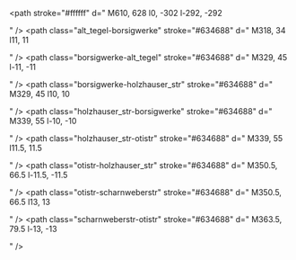 <!-- U6 -->
<path stroke="#ffffff" d="
M610, 628
l0, -302
l-292, -292

"
/>
<path class="alt_tegel-borsigwerke" stroke="#634688" d="
M318, 34
l11, 11

"
/>
<path class="borsigwerke-alt_tegel" stroke="#634688" d="
M329, 45
l-11, -11

"
/>
<path class="borsigwerke-holzhauser_str" stroke="#634688" d="
M329, 45
l10, 10

"
/>
<path class="holzhauser_str-borsigwerke" stroke="#634688" d="
M339, 55
l-10, -10

"
/>
<path class="holzhauser_str-otistr" stroke="#634688" d="
M339, 55
l11.5, 11.5

"
/>
<path class="otistr-holzhauser_str" stroke="#634688" d="
M350.5, 66.5
l-11.5, -11.5

"
/>
<path class="otistr-scharnweberstr" stroke="#634688" d="
M350.5, 66.5
l13, 13

"
/>
<path class="scharnweberstr-otistr" stroke="#634688" d="
M363.5, 79.5
l-13, -13

"
/>
<path class="scharnweberstr-kurt_schumacher_platz" stroke="#634688" d="
M363.5, 79.5
l15.5, 15.5
"
/>
<path class="kurt_schumacher_platz-scharnweberstr" stroke="#634688" d="
M379, 95
l-15.5, -15.5
"
/>
<path class="kurt_schumacher_platz-afrikanische_str" stroke="#634688" d="
M379, 95
l15, 15
"
/>
<path class="afrikanische_str-kurt_schumacher_platz" stroke="#634688" d="
M394, 110
l-15, -15
"
/>
<path class="afrikanische_str-rehberge" stroke="#634688" d="
M394, 110
l15.5, 15.5
"
/>
<path class="rehberge-afrikanische_str" stroke="#634688" d="
M409.5, 125.5
l-15.5, -15.5
"
/>
<path class="rehberge-seestr" stroke="#634688" d="
M409.5, 125.5
l20, 20
"
/>
<path class="seestr-rehberge" stroke="#634688" d="
M429.5, 145.5
l-20, -20
"
/>
<path class="seestr-leopoldplatz" stroke="#634688" d="
M429.5, 145.5
l22, 22
"
/>
<path class="leopoldplatz-seestr" stroke="#634688" d="
M451.5, 167.5
l-22, -22
"
/>
<path class="leopoldplatz-wedding" stroke="#634688" d="
M451.5, 167.5
l34.5, 34.5
"
/>
<path class="wedding-leopoldplatz" stroke="#634688" d="
M486, 202
l-34.5, -34.5
"
/>
<path class="wedding-reinickendorfer_str" stroke="#634688" d="
M486, 202
l11.5, 11.5
"
/>
<path class="reinickendorfer_str-wedding" stroke="#634688" d="
M497.5, 213.5
l-11.5, -11.5
"
/>
<path class="reinickendorfer_str-schwartzkopffstr" stroke="#634688" d="
M497.5, 213.5
l19, 19
"
/>
<path class="schwartzkopffstr-reinickendorfer_str" stroke="#634688" d="
M516.5, 232.5
l-19, -19
"
/>
<path class="schwartzkopffstr-naturkundemuseum" stroke="#634688" d="
M516.5, 232.5
l21, 21
"
/>
<path class="naturkundemuseum-schwartzkopffstr" stroke="#634688" d="
M537.5, 253.5
l-21, -21
"
/>
<path class="naturkundemuseum-oranienburger_tor" stroke="#634688" d="
M537.5, 253.5
l23, 23
"
/>
<path class="oranienburger_tor-naturkundemuseum" stroke="#634688" d="
M560.5, 276.5
l-23, -23
"
/>
<path class="oranienburger_tor-friedrichstr" stroke="#634688" d="
M560.5, 276.5
l20, 20
"
/>
<path class="friedrichstr-oranienburger_tor" stroke="#634688" d="
M580.5, 296.5
l-20, -20
"
/>
<path class="friedrichstr-franzosische_str" stroke="#634688" d="
M580.5, 296.5
l29.5, 29.5
l0, 30
"
/>
<path class="franzosische_str-friedrichstr" stroke="#634688" d="
M610, 356
l0, -30
l-29.5, -29.5
"
/>
<path class="franzosische_str-stadtmitte" stroke="#634688" d="
M610, 356
l0, 22.5
"
/>
<path class="franzosische_str-stadtmitte" stroke="#634688" d="
M610, 356
l0, 22.5
"
/>
<path class="stadtmitte-franzosische_str" stroke="#634688" d="
M610, 378.5
l0, -22.5
"
/>
<path class="stadtmitte-kochstr" stroke="#634688" d="
M610, 378.5
l0, 24.5
"
/>
<path class="kochstr-stadtmitte" stroke="#634688" d="
M610, 403
l0, -24.5
"
/>
<path class="kochstr-halleches_tor" stroke="#634688" d="
M610, 403
l0, 22
"
/>
<path class="halleches_tor-kochstr" stroke="#634688" d="
M610, 425
l0, -22
"
/>
<path class="halleches_tor-mehringdamm" stroke="#634688" d="
M610, 425
l0, 40
"
/>
<path class="mehringdamm-halleches_tor" stroke="#634688" d="
M610, 465
l0, -40
"
/>
<path class="mehringdamm-platz_der_luftbrucke" stroke="#634688" d="
M610, 465
l0, 32.5
"
/>
<path class="platz_der_luftbrucke-mehringdamm" stroke="#634688" d="
M610, 497.5
l0, -32.5
"
/>
<path class="platz_der_luftbrucke-paradestr" stroke="#634688" d="
M610, 497.5
l0, 22
"
/>
<path class="paradestr-platz_der_luftbrucke" stroke="#634688" d="
M610, 519.5
l0, -22
"
/>
<path class="paradestr-tempelhof" stroke="#634688" d="
M610, 519.5
l0, 29
"
/>
<path class="tempelhof-paradestr" stroke="#634688" d="
M610, 547.5
l0, -29
"
/>
<path class="tempelhof-alt_tempelhof" stroke="#634688" d="
M610, 547.5
l0, 17
"
/>
<path class="alt_tempelhof-tempelhof" stroke="#634688" d="
M610, 564.5
l0, -17
"
/>
<path class="alt_tempelhof-kaiserin_augusta_str" stroke="#634688" d="
M610, 564.5
l0, 16
"
/>
<path class="kaiserin_augusta_str-alt_tempelhof" stroke="#634688" d="
M610, 580.5
l0, -16
"
/>
<path class="kaiserin_augusta_str-ullsteinstr" stroke="#634688" d="
M610, 580.5
l0, 16
"
/>
<path class="ullsteinstr-kaiserin_augusta_str" stroke="#634688" d="
M610, 596.5
l0, -16
"
/>
<path class="ullsteinstr-westphalweg" stroke="#634688" d="
M610, 596.5
l0, 15
"
/>
<path class="westphalweg-ullsteinstr" stroke="#634688" d="
M610, 611.5
l0, -15
"
/>
<path class="westphalweg-alt_mariendorf" stroke="#634688" d="
M610, 611.5
l0, 16.5
"
/>
<path class="alt_mariendorf-westphalweg" stroke="#634688" d="
M610, 628
l0, -16.5
"
/>
